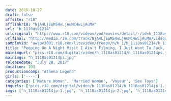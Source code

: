 ```yaml
---
date: 2018-10-27
draft: false
affsite: "r18"
afflinkr18: "NjA4LjEuMS4xLjAuMC4wLjAuMA"
url: "h_1118as01214"
urloriginal: "http://www.r18.com/videos/vod/movies/detail/-/id=h_1118as01214"
urlfinal: "http://media.r18.com/track/NjA4LjEuMS4xLjAuMC4wLjAuMA/videos/vod/movies/detail/-/id=h_1118as01214"
samplevid: "awspv3001.r18.com/litevideo/freepv/h/h_1/h_1118as01214/h_1118as01214_dmb_w.mp4"
title: "Peeping On A Night Visit I Ain't Filming, I Just Want To Fuck, So Hurry Up And Let Me Fuck!"
mainimgurl: "pics.r18.com/digital/video/h_1118as01214/h_1118as01214ps.jpg"
mainimgs: "h_1118as01214ps.jpg"
releasedate: "July 20, 2017"
duration: 103
productioncomp: "Athena Legend"
girls: ['----']
categories: ['Mature Woman', 'Married Woman', 'Voyeur', 'Sex Toys']
imgurls: ['pics.r18.com/digital/video/h_1118as01214/h_1118as01214jp-1.jpg', 'pics.r18.com/digital/video/h_1118as01214/h_1118as01214jp-2.jpg', 'pics.r18.com/digital/video/h_1118as01214/h_1118as01214jp-3.jpg', 'pics.r18.com/digital/video/h_1118as01214/h_1118as01214jp-4.jpg', 'pics.r18.com/digital/video/h_1118as01214/h_1118as01214jp-5.jpg', 'pics.r18.com/digital/video/h_1118as01214/h_1118as01214jp-6.jpg', 'pics.r18.com/digital/video/h_1118as01214/h_1118as01214jp-7.jpg', 'pics.r18.com/digital/video/h_1118as01214/h_1118as01214jp-8.jpg', 'pics.r18.com/digital/video/h_1118as01214/h_1118as01214jp-9.jpg', 'pics.r18.com/digital/video/h_1118as01214/h_1118as01214jp-10.jpg', 'pics.r18.com/digital/video/h_1118as01214/h_1118as01214jp-11.jpg', 'pics.r18.com/digital/video/h_1118as01214/h_1118as01214jp-12.jpg', 'pics.r18.com/digital/video/h_1118as01214/h_1118as01214jp-13.jpg', 'pics.r18.com/digital/video/h_1118as01214/h_1118as01214jp-14.jpg', 'pics.r18.com/digital/video/h_1118as01214/h_1118as01214jp-15.jpg', 'pics.r18.com/digital/video/h_1118as01214/h_1118as01214jp-16.jpg', 'pics.r18.com/digital/video/h_1118as01214/h_1118as01214jp-17.jpg', 'pics.r18.com/digital/video/h_1118as01214/h_1118as01214jp-18.jpg', 'pics.r18.com/digital/video/h_1118as01214/h_1118as01214jp-19.jpg', 'pics.r18.com/digital/video/h_1118as01214/h_1118as01214jp-20.jpg']
imgs: ['h_1118as01214jp-1.jpg', 'h_1118as01214jp-2.jpg', 'h_1118as01214jp-3.jpg', 'h_1118as01214jp-4.jpg', 'h_1118as01214jp-5.jpg', 'h_1118as01214jp-6.jpg', 'h_1118as01214jp-7.jpg', 'h_1118as01214jp-8.jpg', 'h_1118as01214jp-9.jpg', 'h_1118as01214jp-10.jpg', 'h_1118as01214jp-11.jpg', 'h_1118as01214jp-12.jpg', 'h_1118as01214jp-13.jpg', 'h_1118as01214jp-14.jpg', 'h_1118as01214jp-15.jpg', 'h_1118as01214jp-16.jpg', 'h_1118as01214jp-17.jpg', 'h_1118as01214jp-18.jpg', 'h_1118as01214jp-19.jpg', 'h_1118as01214jp-20.jpg']
---
```

